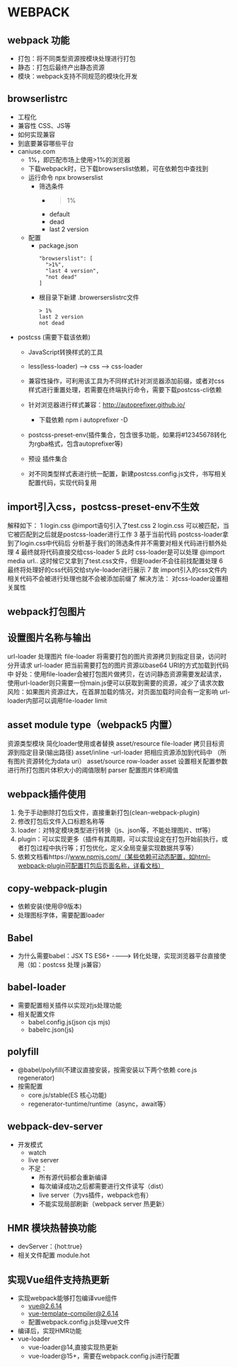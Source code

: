 <!--
 * @Description: 
 * @version: 
 * @Author: simpletoyou
 * @Date: 2022-02-14 10:31:15
 * @LastEditors: simpletoyou
 * @LastEditTime: 2022-02-24 11:10:10
-->

# WEBPACK

## webpack 功能
  * 打包：将不同类型资源按模块处理进行打包
  * 静态：打包后最终产出静态资源
  * 模块：webpack支持不同规范的模块化开发

## browserlistrc
  * 工程化
  * 兼容性 CSS、JS等
  * 如何实现兼容
  * 到底要兼容哪些平台
  * caniuse.com
    - 1%，即匹配市场上使用>1%的浏览器
    - 下载webpack时，已下载browserslist依赖，可在依赖包中查找到
    - 运行命令 npx browserslist
      - 筛选条件
        - >1%
        - default
        - dead
        - last 2 version
    - 配置
      - package.json
        ```
        "browserslist": [
          ">1%",
          "last 4 version",
          "not dead"
        ]
        ```
      - 根目录下新建 .browerserslistrc文件
        ```
        > 1%
        last 2 version
        not dead
        ```
  * postcss (需要下载该依赖)
    - JavaScript转换样式的工具
    - less(less-loader) --> css --> css-loader
    - 兼容性操作，可利用该工具为不同样式针对浏览器添加前缀，或者对css样式进行重置处理，若需要在终端执行命令，需要下载postcss-cli依赖
    - 针对浏览器进行样式兼容：http://autoprefixer.github.io/
      - 下载依赖 npm i autoprefixer -D

    - postcss-preset-env(插件集合，包含很多功能，如果将#12345678转化为rgba格式，包含autoprefixer等)
    - 预设 插件集合

    - 对不同类型样式表进行统一配置，新建postcss.config.js文件，书写相关配置代码，实现代码复用

## import引入css，postcss-preset-env不生效
   解释如下：
    1 login.css @import语句引入了test.css
    2 login.css 可以被匹配，当它被匹配到之后就是postcss-loader进行工作
    3 基于当前代码 postcss-loader拿到了login.css中代码后 分析基于我们的筛选条件并不需要对相关代码进行额外处理
    4 最终就将代码直接交给css-loader
    5 此时 css-loader是可以处理 @import media url.. 这时候它又拿到了test.css文件，但是loader不会往前找配置处理
    6 最终将处理好的css代码交给style-loader进行展示
    7 故 import引入的css文件内 相关代码不会被进行处理也就不会被添加前缀了
  解决方法：
    对css-loader设置相关属性
  
  ## webpack打包图片
  <!-- 
    打包图片 file-loader
    - img src
      + 使用 require 导入图片，如果不配置 esModule 为 false， 则需要 .default导出
      + 也可在配置中设置 esModule：false
      + 第三种方法：采用import xx from 图片资源，此时可以直接使用xxx
    - background url
   -->
## 设置图片名称与输出
  url-loader 处理图片
  file-loader
  将需要打包的图片资源拷贝到指定目录，访问时分开请求
  url-loader
  把当前需要打包的图片资源以base64 URI的方式加载到代码中
  好处：使用file-loader会被打包图片做拷贝，在访问静态资源需要发起请求，使用url-loader则只需要一份main.js便可以获取到需要的资源，减少了请求次数
  风险：如果图片资源过大，在首屏加载的情况，对页面加载时间会有一定影响
  url-loader内部可以调用file-loader
  limit
## asset module type（webpack5 内置）
  资源类型模块
  简化loader使用或者替换
  asset/resource
  file-loader 拷贝目标资源到指定目录(输出路径)
  asset/inline -url-loader 把相应资源添加到代码中 （所有图片资源转化为data uri）
  asset/source
  row-loader
  asset 设置相关配置参数 进行所打包图片体积大小的阈值限制
  parser 配置图片体积阈值

## webpack插件使用
  1. 免于手动删除打包后文件，直接重新打包(clean-webpack-plugin)
  2. 修改打包后文件入口标题名称等
  3. loader：对特定模块类型进行转换（js、json等，不能处理图片、ttf等）
  4. plugin：可以实现更多（插件有其周期，可以实现设定在打包开始前执行，或者打包过程中执行等；打包优化，定义全局变量实现数据共享等）
  5. 依赖文档看https://www.npmjs.com/（某些依赖可动态配置，如html-webpack-plugin可配置打包后页面名称，详看文档）

## copy-webpack-plugin
  * 依赖安装(使用@9版本)
  * 处理图标字体，需要配置loader

## Babel
  * 为什么需要babel：JSX TS ES6+ ----> 转化处理，实现浏览器平台直接使用（如：postcss 处理 js兼容）

## babel-loader
  * 需要配置相关插件以实现对js处理功能
  * 相关配置文件
    - babel.config.js(json cjs mjs)
    - babelrc.json(js)

## polyfill
  * @babel/polyfill(不建议直接安装，按需安装以下两个依赖 core.js regenerator)
  * 按需配置
    - core.js/stable(ES 核心功能)
    - regenerator-tuntime/runtime（async，await等）

## webpack-dev-server
  * 开发模式
    - watch
    - live server
    - 不足：
      - 所有源代码都会重新编译
      - 每次编译成功之后都需要进行文件读写（dist）
      - live server（为vs插件，webpack也有）
      - 不能实现局部刷新（webpack server 热更新）

## HMR 模块热替换功能
  * devServer：{hot:true}
  * 相关文件配置 module.hot

## 实现Vue组件支持热更新
  * 实现webpack能够打包编译vue组件
    - vue@2.6.14
    - vue-template-compiler@2.6.14
    - 配置webpack.config.js处理vue文件
  * 编译后，实现HMR功能
  * vue-loader
    - vue-loader@14,直接实现热更新
    - vue-loader@15+，需要在webpack.config.js进行配置

